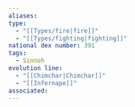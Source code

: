 ```yaml
---
aliases: 
type:
  - "[[Types/fire|fire]]"
  - "[[Types/fighting|fighting]]"
national dex number: 391
tags:
  - Sinnoh
evolution line:
  - "[[Chimchar|Chimchar]]"
  - "[[Infernape]]"
associated: 
---
```

